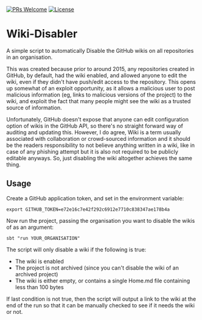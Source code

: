 [![PRs Welcome](https://img.shields.io/badge/PRs-welcome-brightgreen.svg?style=flat-square)](http://makeapullrequest.com)
[![License](https://img.shields.io/crates/l/l.svg?style=flat-square)](https://shields.io/category/license)


# Wiki-Disabler
A simple script to automatically Disable the GitHub wikis on all repositories in an organisation.

This was created because prior to around 2015, any repositories created in GitHub, by default, had the wiki enabled, and allowed anyone to edit the wiki, even if they didn't have push/edit access to the repository. This opens up somewhat of an exploit opportunity, as it allows a malicious user to post malicious information (eg, links to malicious versions of the project) to the wiki, and exploit the fact that many people might see the wiki as a trusted source of information.

Unfortunately, GitHub doesn't expose that anyone can edit configuration option of wikis in the GitHub API, so there's no straight forward way of auditing and updating this. However, I do agree, Wiki is a term usually associated with collaboration or crowd-sourced information and it should be the readers responsibility to not believe anything written in a wiki, like in case of any phishing attempt but it is also not required to be publicly editable anyways. So, just disabling the wiki altogether achieves the same thing.

## Usage

Create a GitHub application token, and set in the environment variable:

```
export GITHUB_TOKEN=e72e16c7e42f292c6912e7710c838347ae178b4a
```

Now run the project, passing the organisation you want to disable the wikis of as an argument:

```
sbt "run YOUR_ORGANISATION"
```

The script will only disable a wiki if the following is true:

* The wiki is enabled
* The project is not archived (since you can't disable the wiki of an archived project)
* The wiki is either empty, or contains a single Home.md file containing less than 100 bytes

If last condition is not true, then the script will output a link to the wiki at the end of the run so that it can be manually checked to see if it needs the wiki or not.
